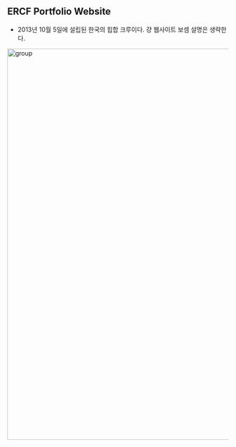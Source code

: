 ## ERCF Portfolio Website
- 2013년 10월 5일에 설립된 한국의 힙합 크루이다. 걍 웹사이트 보셈 설명은 생략한다.
<img width="889" alt="group" src="https://user-images.githubusercontent.com/83435667/220158841-b913a8cd-8e4c-4d15-b94e-14c02898ec25.png">
